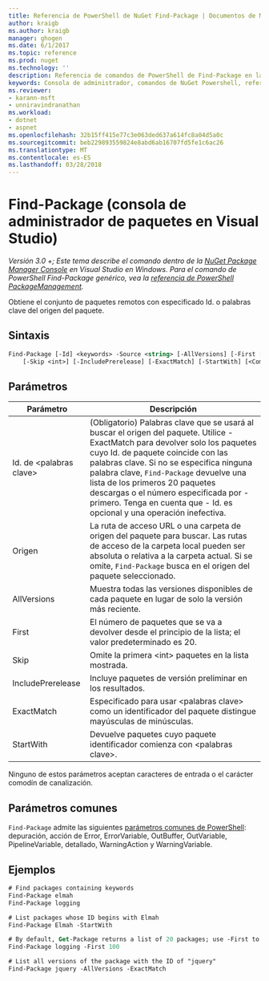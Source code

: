 ```yaml
---
title: Referencia de PowerShell de NuGet Find-Package | Documentos de Microsoft
author: kraigb
ms.author: kraigb
manager: ghogen
ms.date: 6/1/2017
ms.topic: reference
ms.prod: nuget
ms.technology: ''
description: Referencia de comandos de PowerShell de Find-Package en la consola de administrador de paquetes de NuGet en Visual Studio.
keywords: Consola de administrador, comandos de NuGet Powershell, referencia de NuGet Powershell, Find-Package de paquete de NuGet
ms.reviewer:
- karann-msft
- unniravindranathan
ms.workload:
- dotnet
- aspnet
ms.openlocfilehash: 32b15ff415e77c3e063ded637a614fc8a04d5a0c
ms.sourcegitcommit: beb229893559824e8abd6ab16707fd5fe1c6ac26
ms.translationtype: MT
ms.contentlocale: es-ES
ms.lasthandoff: 03/28/2018
---
```

# <a name="find-package-package-manager-console-in-visual-studio"></a>Find-Package (consola de administrador de paquetes en Visual Studio)

*Versión 3.0 +; Este tema describe el comando dentro de la [NuGet Package Manager Console](package-manager-console.md) en Visual Studio en Windows. Para el comando de PowerShell Find-Package genérico, vea la [referencia de PowerShell PackageManagement](/powershell/module/packagemanagement/?view=powershell-6).*

Obtiene el conjunto de paquetes remotos con especificado Id. o palabras clave del origen del paquete.

## <a name="syntax"></a>Sintaxis

```ps
Find-Package [-Id] <keywords> -Source <string> [-AllVersions] [-First [<int>]]
    [-Skip <int>] [-IncludePrerelease] [-ExactMatch] [-StartWith] [<CommonParameters>]
```

## <a name="parameters"></a>Parámetros

| Parámetro | Descripción |
| --- | --- |
| Id. de &lt;palabras clave&gt; | (Obligatorio) Palabras clave que se usará al buscar el origen del paquete. Utilice - ExactMatch para devolver solo los paquetes cuyo Id. de paquete coincide con las palabras clave. Si no se especifica ninguna palabra clave, `Find-Package` devuelve una lista de los primeros 20 paquetes descargas o el número especificada por - primero. Tenga en cuenta que - Id. es opcional y una operación inefectiva. |
| Origen | La ruta de acceso URL o una carpeta de origen del paquete para buscar. Las rutas de acceso de la carpeta local pueden ser absoluta o relativa a la carpeta actual. Si se omite, `Find-Package` busca en el origen del paquete seleccionado. |
| AllVersions | Muestra todas las versiones disponibles de cada paquete en lugar de solo la versión más reciente. |
| First | El número de paquetes que se va a devolver desde el principio de la lista; el valor predeterminado es 20. |
| Skip | Omite la primera &lt;int&gt; paquetes en la lista mostrada.  |
| IncludePrerelease | Incluye paquetes de versión preliminar en los resultados. |
| ExactMatch | Especificado para usar &lt;palabras clave&gt; como un identificador del paquete distingue mayúsculas de minúsculas. |
| StartWith | Devuelve paquetes cuyo paquete identificador comienza con &lt;palabras clave&gt;. |

Ninguno de estos parámetros aceptan caracteres de entrada o el carácter comodín de canalización.

## <a name="common-parameters"></a>Parámetros comunes

`Find-Package` admite las siguientes [parámetros comunes de PowerShell](http://go.microsoft.com/fwlink/?LinkID=113216): depuración, acción de Error, ErrorVariable, OutBuffer, OutVariable, PipelineVariable, detallado, WarningAction y WarningVariable.

## <a name="examples"></a>Ejemplos

```ps
# Find packages containing keywords
Find-Package elmah
Find-Package logging

# List packages whose ID begins with Elmah
Find-Package Elmah -StartWith

# By default, Get-Package returns a list of 20 packages; use -First to show more
Find-Package logging -First 100

# List all versions of the package with the ID of "jquery"
Find-Package jquery -AllVersions -ExactMatch
```
